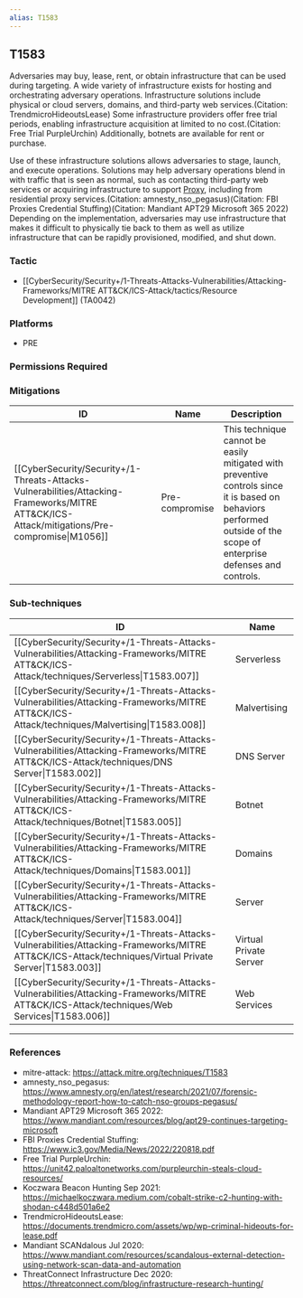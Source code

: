 ```yaml
---
alias: T1583
---
```


## T1583

Adversaries may buy, lease, rent, or obtain infrastructure that can be used during targeting. A wide variety of infrastructure exists for hosting and orchestrating adversary operations. Infrastructure solutions include physical or cloud servers, domains, and third-party web services.(Citation: TrendmicroHideoutsLease) Some infrastructure providers offer free trial periods, enabling infrastructure acquisition at limited to no cost.(Citation: Free Trial PurpleUrchin) Additionally, botnets are available for rent or purchase.

Use of these infrastructure solutions allows adversaries to stage, launch, and execute operations. Solutions may help adversary operations blend in with traffic that is seen as normal, such as contacting third-party web services or acquiring infrastructure to support [Proxy](https://attack.mitre.org/techniques/T1090), including from residential proxy services.(Citation: amnesty_nso_pegasus)(Citation: FBI Proxies Credential Stuffing)(Citation: Mandiant APT29 Microsoft 365 2022) Depending on the implementation, adversaries may use infrastructure that makes it difficult to physically tie back to them as well as utilize infrastructure that can be rapidly provisioned, modified, and shut down.


### Tactic
- [[CyberSecurity/Security+/1-Threats-Attacks-Vulnerabilities/Attacking-Frameworks/MITRE ATT&CK/ICS-Attack/tactics/Resource Development]] (TA0042)

### Platforms
- PRE

### Permissions Required

### Mitigations

| ID | Name | Description |
| --- | --- | --- |
| [[CyberSecurity/Security+/1-Threats-Attacks-Vulnerabilities/Attacking-Frameworks/MITRE ATT&CK/ICS-Attack/mitigations/Pre-compromise\|M1056]] | Pre-compromise | This technique cannot be easily mitigated with preventive controls since it is based on behaviors performed outside of the scope of enterprise defenses and controls. |

### Sub-techniques

| ID | Name |
| --- | --- |
| [[CyberSecurity/Security+/1-Threats-Attacks-Vulnerabilities/Attacking-Frameworks/MITRE ATT&CK/ICS-Attack/techniques/Serverless\|T1583.007]] | Serverless |
| [[CyberSecurity/Security+/1-Threats-Attacks-Vulnerabilities/Attacking-Frameworks/MITRE ATT&CK/ICS-Attack/techniques/Malvertising\|T1583.008]] | Malvertising |
| [[CyberSecurity/Security+/1-Threats-Attacks-Vulnerabilities/Attacking-Frameworks/MITRE ATT&CK/ICS-Attack/techniques/DNS Server\|T1583.002]] | DNS Server |
| [[CyberSecurity/Security+/1-Threats-Attacks-Vulnerabilities/Attacking-Frameworks/MITRE ATT&CK/ICS-Attack/techniques/Botnet\|T1583.005]] | Botnet |
| [[CyberSecurity/Security+/1-Threats-Attacks-Vulnerabilities/Attacking-Frameworks/MITRE ATT&CK/ICS-Attack/techniques/Domains\|T1583.001]] | Domains |
| [[CyberSecurity/Security+/1-Threats-Attacks-Vulnerabilities/Attacking-Frameworks/MITRE ATT&CK/ICS-Attack/techniques/Server\|T1583.004]] | Server |
| [[CyberSecurity/Security+/1-Threats-Attacks-Vulnerabilities/Attacking-Frameworks/MITRE ATT&CK/ICS-Attack/techniques/Virtual Private Server\|T1583.003]] | Virtual Private Server |
| [[CyberSecurity/Security+/1-Threats-Attacks-Vulnerabilities/Attacking-Frameworks/MITRE ATT&CK/ICS-Attack/techniques/Web Services\|T1583.006]] | Web Services |


---
### References

- mitre-attack: https://attack.mitre.org/techniques/T1583
- amnesty_nso_pegasus: https://www.amnesty.org/en/latest/research/2021/07/forensic-methodology-report-how-to-catch-nso-groups-pegasus/
- Mandiant APT29 Microsoft 365 2022: https://www.mandiant.com/resources/blog/apt29-continues-targeting-microsoft
- FBI Proxies Credential Stuffing: https://www.ic3.gov/Media/News/2022/220818.pdf
- Free Trial PurpleUrchin: https://unit42.paloaltonetworks.com/purpleurchin-steals-cloud-resources/
- Koczwara Beacon Hunting Sep 2021: https://michaelkoczwara.medium.com/cobalt-strike-c2-hunting-with-shodan-c448d501a6e2
- TrendmicroHideoutsLease: https://documents.trendmicro.com/assets/wp/wp-criminal-hideouts-for-lease.pdf
- Mandiant SCANdalous Jul 2020: https://www.mandiant.com/resources/scandalous-external-detection-using-network-scan-data-and-automation
- ThreatConnect Infrastructure Dec 2020: https://threatconnect.com/blog/infrastructure-research-hunting/
